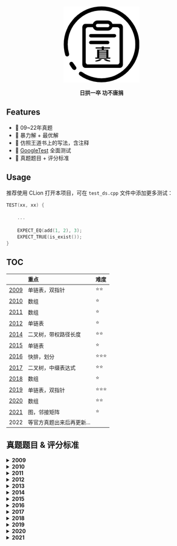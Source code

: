 <br>
<p align="center">
<img src="./images/H.png" alt="logo" height="200" width="200"/>
</p>

<p align="center">
<b>日拱一卒 功不唐捐</b>
</p>

## Features

- 🍓 09~22年真题
- 🍒 暴力解 + 最优解
- 🥭 仿照王道书上的写法，含注释
- 🍉 [GoogleTest](https://github.com/google/googletest) 全面测试
- 🍇 真题题目 + 评分标准

## Usage

推荐使用 CLion 打开本项目，可在 `test_ds.cpp` 文件中添加更多测试：

```c++
TEST(xx, xx) {
    
    ...
    
    EXPECT_EQ(add(1, 2), 3);
    EXPECT_TRUE(is_exist());
}
```

## TOC


|                  | 重点                      | 难度 |
| :--------------- | :------------------------ | :--- |
| [2009](./09.cpp) | 单链表，双指针            | ⭐⭐   |
| [2010](./10.cpp) | 数组                      | ⭐    |
| [2011](./11.cpp) | 数组                      | ⭐    |
| [2012](./12.cpp) | 单链表                    | ⭐    |
| [2014](./14.cpp) | 二叉树，带权路径长度      | ⭐⭐   |
| [2015](./15.cpp) | 单链表                    | ⭐    |
| [2016](./16.cpp) | 快排，划分                | ⭐⭐⭐  |
| [2017](./17.cpp) | 二叉树，中缀表达式        | ⭐⭐   |
| [2018](./18.cpp) | 数组                      | ⭐    |
| [2019](./19.cpp) | 单链表，双指针            | ⭐⭐⭐  |
| [2020](./20.cpp) | 数组                      | ⭐⭐   |
| [2021](./21.cpp) | 图，邻接矩阵              | ⭐    |
| 2022             | 等官方真题出来后再更新... |      |
  



## 真题题目 & 评分标准

<details>
<summary><b>2009</b></summary>

![09](images/09desc.png)
![09](images/09.png)
</details>


<details>
<summary><b>2010</b></summary>

![10](images/10desc.png)
参考答案时间复杂度为O(n)，空间复杂度O(1)，无具体评判标准
</details>


<details>
<summary><b>2011</b></summary>

![11](images/11desc.png)
参考答案时间复杂度为O(n)，空间复杂度O(1)，无具体评判标准
</details>



<details>
<summary><b>2012</b></summary>

![12](images/12desc.png)
![12](images/12.png)
</details>


<details>
<summary><b>2013</b></summary>

![13](images/13desc.png)
![13](images/13.png)
</details>


<details>
<summary><b>2014</b></summary>

![14](images/14desc.png)
![14](images/14.png)
</details>


<details>
<summary><b>2015</b></summary>

![15](images/15desc.png)
![15](images/15.png)
</details>


<details>
<summary><b>2016</b></summary>

![16](images/16desc.png)
![16](images/16.png)
</details>


<details>
<summary><b>2017</b></summary>

![17](images/17desc.png)
![17](images/17.png)
</details>


<details>
<summary><b>2018</b></summary>

![18](images/18desc.png)
参考答案时间复杂度为O(n)，无具体评判标准
</details>


<details>
<summary><b>2019</b></summary>

![19](images/19desc.png)
参考答案时间复杂度为O(n)，无具体评判标准
</details>


<details>
<summary><b>2020</b></summary>

![20](images/20desc.png)
参考答案时间复杂度为O(n)，空间复杂度O(1)，无具体评判标准
</details>


<details>
<summary><b>2021</b></summary>

![21](images/21desc.png)
参考答案时间复杂度为O(n^2)，空间复杂度O(1)，无具体评判标准
</details>